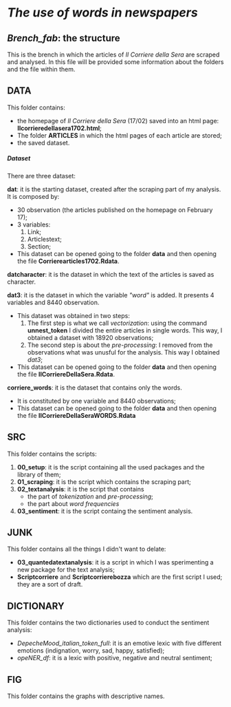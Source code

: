 #                                           *The use of words in newspapers* 

## *Brench_fab*: the structure
This is the brench in which the articles of *Il Corriere della Sera* are scraped and analysed. In this file will be provided some information about the folders and the file within them. 

## DATA
This folder contains:
- the homepage of *Il Corriere della Sera* (17/02) saved into an html page: **Ilcorrieredellasera1702.html**; 
- The folder **ARTICLES** in which the html pages of each article are stored; 
- the saved dataset. 

##### Dataset 
There are three dataset:

**dat**: it is the starting dataset, created after the scraping part of my analysis. It is composed by:
- 30 observation (the articles published on the homepage on February 17);
- 3 variables: 
  1) Link;
  2) Articlestext; 
  3) Section;
- This dataset can be opened going to the folder **data** and then opening the file **Corrierearticles1702.Rdata**. 

**datcharacter**: it is the dataset in which the text of the articles is saved as character. 

**dat3**: it is the dataset in which the variable *"word"* is added. It presents 4 variables and 8440 observation. 
- This dataset was obtained in two steps:
  1) The first step is what we call *vectorization*: using the command **unnest_token** I divided the entire articles in single words. This way, I obtained a dataset with 18920 observations;
  2) The second step is about the *pre-processing*: I removed from the observations what was unusful for the analysis. This way I obtained *dat3*; 
- This dataset can be opened going to the folder **data** and then opening the file **IlCorriereDellaSera.Rdata**.

**corriere_words**: it is the dataset that contains only the words. 
- It is constituted by one variable and 8440 observations;
- This dataset can be opened going to the folder **data** and then opening the file **IlCorriereDellaSeraWORDS.Rdata**

## **SRC**
This folder contains the scripts:
1. **00_setup**: it is the script containing all the used packages and the library of them; 
2. **01_scraping**: it is the script which contains the scraping part;
3. **02_textanalysis**: it is the script that contains 
   - the part of *tokenization* and *pre-processing*;
   - the part about *word frequencies* 
4. **03_sentiment**: it is the script containg the sentiment analysis. 

## **JUNK**
This folder contains all the things I didn't want to delate:
- **03_quantedatextanalysis**: it is a script in which I was sperimenting a new package for the text analysis; 
- **Scriptcorriere** and **Scriptcorrierebozza** which are the first script I used; they are a sort of draft. 

## **DICTIONARY** 
This folder contains the two dictionaries used to conduct the sentiment analysis:
- *DepecheMood_italian_token_full*: it is an emotive lexic with five different emotions (indignation, worry, sad, happy, satisfied);
- *opeNER_df*: it is a lexic with positive, negative and neutral sentiment; 

## **FIG**
This folder contains the graphs with descriptive names. 



